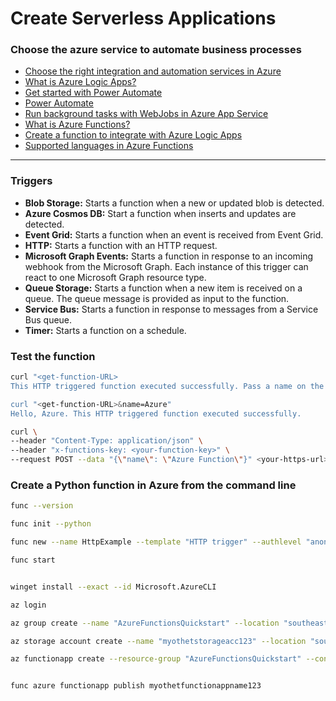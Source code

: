 # Create Serverless Applications

### Choose the azure service to automate business processes

- [Choose the right integration and automation services in Azure](https://learn.microsoft.com/en-us/azure/azure-functions/functions-compare-logic-apps-ms-flow-webjobs)
- [What is Azure Logic Apps?](https://learn.microsoft.com/en-us/azure/logic-apps/logic-apps-overview)
- [Get started with Power Automate](https://learn.microsoft.com/en-us/power-automate/getting-started)
- [Power Automate](https://make.powerautomate.com/)
- [Run background tasks with WebJobs in Azure App Service](https://learn.microsoft.com/en-us/azure/app-service/webjobs-create)
- [What is Azure Functions?](https://learn.microsoft.com/en-us/azure/azure-functions/functions-overview)
- [Create a function to integrate with Azure Logic Apps](https://learn.microsoft.com/en-us/azure/azure-functions/functions-twitter-email)
- [Supported languages in Azure Functions](https://learn.microsoft.com/en-us/azure/azure-functions/supported-languages)

---

### Triggers

- **Blob Storage:** Starts a function when a new or updated blob is detected.
- **Azure Cosmos DB:** Start a function when inserts and updates are detected.
- **Event Grid:** Starts a function when an event is received from Event Grid.
- **HTTP:** Starts a function with an HTTP request.
- **Microsoft Graph Events:** Starts a function in response to an incoming webhook from the Microsoft Graph. Each instance of this trigger can react to one Microsoft Graph resource type.
- **Queue Storage:** Starts a function when a new item is received on a queue. The queue message is provided as input to the function.
- **Service Bus:** Starts a function in response to messages from a Service Bus queue.
- **Timer:** Starts a function on a schedule.

### Test the function

```bash
curl "<get-function-URL>
This HTTP triggered function executed successfully. Pass a name on the query string or in the request body for a personalized response.

curl "<get-function-URL>&name=Azure"
Hello, Azure. This HTTP triggered function executed successfully.
```

```bash
curl \
--header "Content-Type: application/json" \
--header "x-functions-key: <your-function-key>" \
--request POST --data "{\"name\": \"Azure Function\"}" <your-https-url>
```

### Create a Python function in Azure from the command line
```bash 
func --version 

func init --python

func new --name HttpExample --template "HTTP trigger" --authlevel "anonymous"

func start

```

```bash 

winget install --exact --id Microsoft.AzureCLI

az login

az group create --name "AzureFunctionsQuickstart" --location "southeastasia"

az storage account create --name "myothetstorageacc123" --location "southeastasia" --resource-group "AzureFunctionsQuickstart" --sku Standard_LRS

az functionapp create --resource-group "AzureFunctionsQuickstart" --consumption-plan-location southeastasia --runtime python --runtime-version 3.12 --functions-version 4 --name "myothetfunctionappname123" --os-type linux --storage-account "myothetstorageacc123"

```

```bash

func azure functionapp publish myothetfunctionappname123

```
